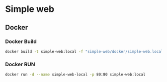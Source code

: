# Simple web

## Docker

### Docker Build

```bash
docker build -t simple-web:local -f "simple-web/docker/simple-web.local.dockerfile" .
```

### Docker RUN

```bash
docker run -d --name simple-web-local -p 80:80 simple-web:local
```
